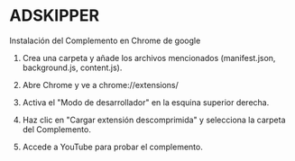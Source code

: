 # ADSKIPPER

Instalación del Complemento en Chrome de google

1. Crea una carpeta y añade los archivos mencionados (manifest.json, background.js, content.js).

2. Abre Chrome y ve a chrome://extensions/

3. Activa el "Modo de desarrollador" en la esquina superior derecha.

4. Haz clic en "Cargar extensión descomprimida" y selecciona la carpeta del Complemento.

5. Accede a YouTube para probar el complemento.
